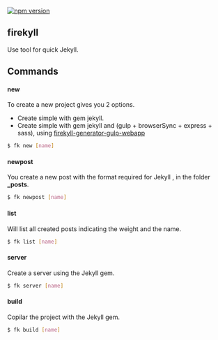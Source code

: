 [![npm version](https://badge.fury.io/js/firekyll.svg)](https://badge.fury.io/js/firekyll)
## firekyll

Use tool for quick Jekyll.

## Commands

#### new

To create a new project gives you 2 options.

 - Create simple with gem jekyll.
 - Create simple with gem jekyll and (gulp + browserSync + express + sass), using [firekyll-generator-gulp-webapp][1]


```bash
$ fk new [name]
```

#### newpost

You create a new post with the format required for Jekyll , in the folder **_posts**.

```bash
$ fk newpost [name]
```

#### list

Will list all created posts indicating the weight and the name.

```bash
$ fk list [name]
```

#### server

Create a server using the Jekyll gem.

```bash
$ fk server [name]
```

#### build

Copilar the project with the Jekyll gem.

```bash
$ fk build [name]
```

[1]:https://www.npmjs.com/package/firekyll-generator-gulp-webapp